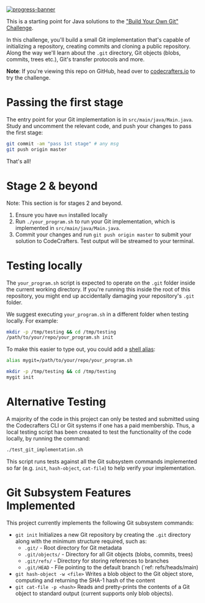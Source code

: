 [![progress-banner](https://backend.codecrafters.io/progress/git/9d7750f0-99a2-4948-92e2-2a20fdce4aba)](https://app.codecrafters.io/users/codecrafters-bot?r=2qF)

This is a starting point for Java solutions to the
["Build Your Own Git" Challenge](https://codecrafters.io/challenges/git).

In this challenge, you'll build a small Git implementation that's capable of
initializing a repository, creating commits and cloning a public repository.
Along the way we'll learn about the `.git` directory, Git objects (blobs,
commits, trees etc.), Git's transfer protocols and more.

**Note**: If you're viewing this repo on GitHub, head over to
[codecrafters.io](https://codecrafters.io) to try the challenge.

# Passing the first stage

The entry point for your Git implementation is in `src/main/java/Main.java`.
Study and uncomment the relevant code, and push your changes to pass the first
stage:

```sh
git commit -am "pass 1st stage" # any msg
git push origin master
```

That's all!

# Stage 2 & beyond

Note: This section is for stages 2 and beyond.

1. Ensure you have `mvn` installed locally
1. Run `./your_program.sh` to run your Git implementation, which is implemented
   in `src/main/java/Main.java`.
1. Commit your changes and run `git push origin master` to submit your solution
   to CodeCrafters. Test output will be streamed to your terminal.

# Testing locally

The `your_program.sh` script is expected to operate on the `.git` folder inside
the current working directory. If you're running this inside the root of this
repository, you might end up accidentally damaging your repository's `.git`
folder.

We suggest executing `your_program.sh` in a different folder when testing
locally. For example:

```sh
mkdir -p /tmp/testing && cd /tmp/testing
/path/to/your/repo/your_program.sh init
```

To make this easier to type out, you could add a
[shell alias](https://shapeshed.com/unix-alias/):

```sh
alias mygit=/path/to/your/repo/your_program.sh

mkdir -p /tmp/testing && cd /tmp/testing
mygit init
```

# Alternative Testing
A majority of the code in this project can only be tested and submitted
using the Codecrafters CLI or Git systems if one has a paid membership.
Thus, a local testing script has been creaated to test the functionality
of the code locally, by running the command:
```sh
./test_git_implementation.sh
```

This script runs tests against all the Git subsystem commands implemented
so far (e.g. `init`, `hash-object`, `cat-file`) to help verify your implementation.

# Git Subsystem Features Implemented
This project currently implements the following Git subsystem commands:
* `git init`
  Initializes a new Git repository by creating the `.git` directory 
  along with the minimum structure required, such as:
  - `.git/` - Root directory for Git metadata
  - `.git/objects/` - Directory for all Git objects (blobs, commits, trees)
  - `.git/refs/` - Directory for storing references to branches
  - `.git/HEAD` - File pointing to the default branch (`ref: refs/heads/main)
* `git hash-object -w <file>`
  Writes a blob object to the Git object store, computing and returning
  the SHA-1 hash of the content
* `git cat-file -p <hash>`
  Reads and pretty-prints the contents of a Git object to standard
  output (current supports only blob objects).    
